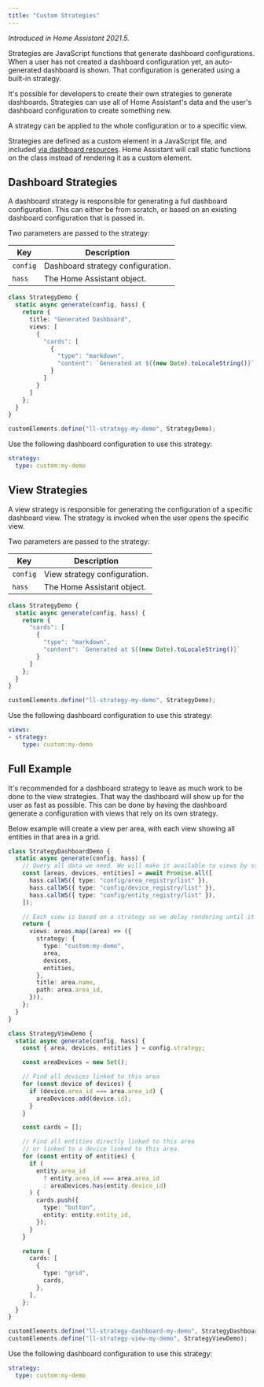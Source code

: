 ```yaml
---
title: "Custom Strategies"
---
```


_Introduced in Home Assistant 2021.5._

Strategies are JavaScript functions that generate dashboard configurations. When a user has not created a dashboard configuration yet, an auto-generated dashboard is shown. That configuration is generated using a built-in strategy.

It's possible for developers to create their own strategies to generate dashboards. Strategies can use all of Home Assistant's data and the user's dashboard configuration to create something new.

A strategy can be applied to the whole configuration or to a specific view.

Strategies are defined as a custom element in a JavaScript file, and included [via dashboard resources](./registering-resources.md). Home Assistant will call static functions on the class instead of rendering it as a custom element.

## Dashboard Strategies

A dashboard strategy is responsible for generating a full dashboard configuration. This can either be from scratch, or based on an existing dashboard configuration that is passed in.

Two parameters are passed to the strategy:

| Key | Description
| -- | --
| `config` | Dashboard strategy configuration.
| `hass` | The Home Assistant object.

```ts
class StrategyDemo {
  static async generate(config, hass) {
    return {
      title: "Generated Dashboard",
      views: [
        {
          "cards": [
            {
              "type": "markdown",
              "content": `Generated at ${(new Date).toLocaleString()}`
            }
          ]
        }
      ]
    };
  }
}

customElements.define("ll-strategy-my-demo", StrategyDemo);
```

Use the following dashboard configuration to use this strategy:

```yaml
strategy:
  type: custom:my-demo
```

## View Strategies

A view strategy is responsible for generating the configuration of a specific dashboard view. The strategy is invoked when the user opens the specific view.

Two parameters are passed to the strategy:

| Key | Description
| -- | --
| `config` | View strategy configuration.
| `hass` | The Home Assistant object.

```ts
class StrategyDemo {
  static async generate(config, hass) {
    return {
      "cards": [
        {
          "type": "markdown",
          "content": `Generated at ${(new Date).toLocaleString()}`
        }
      ]
    };
  }
}

customElements.define("ll-strategy-my-demo", StrategyDemo);
```

Use the following dashboard configuration to use this strategy:

```yaml
views:
- strategy:
    type: custom:my-demo
```

## Full Example

It's recommended for a dashboard strategy to leave as much work to be done to the view strategies. That way the dashboard will show up for the user as fast as possible. This can be done by having the dashboard generate a configuration with views that rely on its own strategy.

Below example will create a view per area, with each view showing all entities in that area in a grid.

```ts
class StrategyDashboardDemo {
  static async generate(config, hass) {
    // Query all data we need. We will make it available to views by storing it in strategy options.
    const [areas, devices, entities] = await Promise.all([
      hass.callWS({ type: "config/area_registry/list" }),
      hass.callWS({ type: "config/device_registry/list" }),
      hass.callWS({ type: "config/entity_registry/list" }),
    ]);

    // Each view is based on a strategy so we delay rendering until it's opened
    return {
      views: areas.map((area) => ({
        strategy: {
          type: "custom:my-demo",
          area, 
          devices, 
          entities,
        },
        title: area.name,
        path: area.area_id,
      })),
    };
  }
}

class StrategyViewDemo {
  static async generate(config, hass) {
    const { area, devices, entities } = config.strategy;

    const areaDevices = new Set();

    // Find all devices linked to this area
    for (const device of devices) {
      if (device.area_id === area.area_id) {
        areaDevices.add(device.id);
      }
    }

    const cards = [];

    // Find all entities directly linked to this area
    // or linked to a device linked to this area.
    for (const entity of entities) {
      if (
        entity.area_id
          ? entity.area_id === area.area_id
          : areaDevices.has(entity.device_id)
      ) {
        cards.push({
          type: "button",
          entity: entity.entity_id,
        });
      }
    }

    return {
      cards: [
        {
          type: "grid",
          cards,
        },
      ],
    };
  }
}

customElements.define("ll-strategy-dashboard-my-demo", StrategyDashboardDemo);
customElements.define("ll-strategy-view-my-demo", StrategyViewDemo);
```

Use the following dashboard configuration to use this strategy:

```yaml
strategy:
  type: custom:my-demo
```
